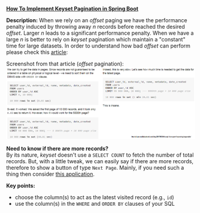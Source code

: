 **[How To Implement Keyset Pagination in Spring Boot](https://github.com/andreipall/Spring-Boot-JPA/tree/master/HibernateSpringBootKeysetPagination)**

**Description:** When we rely on an *offset* paging we have the performance penalty induced by throwing away *n* records before reached the desired *offset*. Larger *n* leads to a significant performance penalty. When we have a large *n* is better to rely on *keyset* pagination which maintain a "constant" time for large datasets. In order to understand how bad *offset* can perform please check this [article](http://allyouneedisbackend.com/blog/2017/09/24/the-sql-i-love-part-1-scanning-large-table/):

Screenshot from that article (*offset* pagination):
![](https://github.com/andreipall/Spring-Boot-JPA/blob/master/HibernateSpringBootKeysetPagination/offset%20pagination.png)

**Need to know if there are more records?**\
By its nature, *keyset* doesn't use a `SELECT COUNT` to fetch the number of total records. But, with a little tweak, we can easily say if there are more records, therefore to show a button of type `Next Page`. Mainly, if you need such a thing then consider [this application](https://github.com/andreipall/Spring-Boot-JPA/tree/master/HibernateSpringBootKeysetPaginationNextPage). 

**Key points:**
- choose the column(s) to act as the latest visited record (e.g., `id`)
- use the column(s) in the `WHERE` and `ORDER BY` clauses of your SQL
